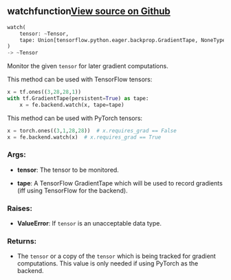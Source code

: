 ## watch<span class="tag">function</span><a class="sourcelink" href=https://github.com/fastestimator/fastestimator/blob/r1.1/fastestimator/backend/watch.py/#L23-L59>View source on Github</a>
```python
watch(
	tensor: ~Tensor,
	tape: Union[tensorflow.python.eager.backprop.GradientTape, NoneType]=None
)
-> ~Tensor
```
Monitor the given `tensor` for later gradient computations.

This method can be used with TensorFlow tensors:
```python
x = tf.ones((3,28,28,1))
with tf.GradientTape(persistent=True) as tape:
    x = fe.backend.watch(x, tape=tape)
```

This method can be used with PyTorch tensors:
```python
x = torch.ones((3,1,28,28))  # x.requires_grad == False
x = fe.backend.watch(x)  # x.requires_grad == True
```


<h3>Args:</h3>


* **tensor**: The tensor to be monitored.

* **tape**: A TensorFlow GradientTape which will be used to record gradients (iff using TensorFlow for the backend). 

<h3>Raises:</h3>


* **ValueError**: If `tensor` is an unacceptable data type.

<h3>Returns:</h3>

<ul class="return-block"><li>    The <code>tensor</code> or a copy of the <code>tensor</code> which is being tracked for gradient computations. This value is only
    needed if using PyTorch as the backend.

</li></ul>

